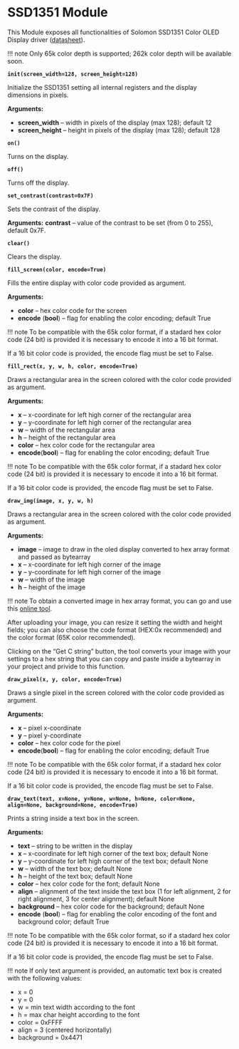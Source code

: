 # SSD1351 Module

This Module exposes all functionalities of Solomon SSD1351 Color OLED Display driver ([datasheet](https://developer.mbed.org/media/uploads/GregC/ssd1351-revision_1.3.pdf)).

!!! note
	Only 65k color depth is supported; 262k color depth will be available soon.

<!-- class: SSD1351(drv, cs, rst, dc, pwr, clock=8000000):

Creates an intance of a new SSD1351.

:param spidrv: SPI Bus used '( SPI0, ... )'
:param cs: Chip Select
:param rst: Reset pin
:param dc: Data/Command control pin
:param pwr: Power On pin
:param clk: Clock speed, default 8MHz

Example: ::

    from solomon.ssd1351 import ssd1351

    ...

    oled = ssd1351.SSD1351(SPI0,D57,D58,D59,D71)
    oled.init()
    oled.on()
    oled.fill_screen(color=0xFFFFFF) -->

**`init(screen_width=128, screen_height=128)`**

Initialize the SSD1351 setting all internal registers and the display dimensions in pixels.


**Arguments:**

    
* **screen_width** – width in pixels of the display (max 128); default 12
* **screen_height** – height in pixels of the display (max 128); default 128


**`on()`**

Turns on the display.


**`off()`**

Turns off the display.


**`set_contrast(contrast=0x7F)`**

Sets the contrast of the display.


**Arguments:** **contrast** – value of the contrast to be set (from 0 to 255), default 0x7F.



**`clear()`**

Clears the display.

**`fill_screen(color, encode=True)`**

Fills the entire display with color code provided as argument.


**Arguments:**

    
* **color** – hex color code for the screen
* **encode** (**bool**) – flag for enabling the color encoding; default True


!!! note
	To be compatible with the 65k color format, if a stadard hex color code (24 bit) is provided it is necessary to encode it into a 16 bit format.

If a 16 bit color code is provided, the encode flag must be set to False.


**`fill_rect(x, y, w, h, color, encode=True)`**

Draws a rectangular area in the screen colored with the color code provided as argument.


**Arguments:**

    
* **x** – x-coordinate for left high corner of the rectangular area
* **y** – y-coordinate for left high corner of the rectangular area
* **w** – width of the rectangular area
* **h** – height of the rectangular area
* **color** – hex color code for the rectangular area
* **encode**(**bool**) – flag for enabling the color encoding; default True


!!! note
	To be compatible with the 65k color format, if a stadard hex color code (24 bit) is provided it is necessary to encode it into a 16 bit format.

If a 16 bit color code is provided, the encode flag must be set to False.


**`draw_img(image, x, y, w, h)`**

Draws a rectangular area in the screen colored with the color code provided as argument.


**Arguments:**

    
* **image** – image to draw in the oled display converted to hex array format and passed as bytearray
* **x** – x-coordinate for left high corner of the image
* **y** – y-coordinate for left high corner of the image
* **w** – width of the image
* **h** – height of the image


!!! note
	To obtain a converted image in hex array format, you can go and use this [online tool](http://www.digole.com/tools/PicturetoC_Hex_converter.php).

After uploading your image, you can resize it setting the width and height fields; you can also choose the code format (HEX:0x recommended) and the color format (65K color recommended).

Clicking on the “Get C string” button, the tool converts your image with your settings to a hex string that you can copy and paste inside a bytearray in your project and privide to this function.


**`draw_pixel(x, y, color, encode=True)`**

Draws a single pixel in the screen colored with the color code provided as argument.


**Arguments:**

    
* **x** – pixel x-coordinate
* **y** – pixel y-coordinate
* **color** – hex color code for the pixel
* **encode**(**bool**) – flag for enabling the color encoding; default True


!!! note
	To be compatible with the 65k color format, if a stadard hex color code (24 bit) is provided it is necessary to encode it into a 16 bit format.

If a 16 bit color code is provided, the encode flag must be set to False.


**`draw_text(text, x=None, y=None, w=None, h=None, color=None, align=None, background=None, encode=True)`**

Prints a string inside a text box in the screen.


**Arguments:**

    
* **text** – string to be written in the display
* **x** – x-coordinate for left high corner of the text box; default None
* **y** – y-coordinate for left high corner of the text box; default None
* **w** – width of the text box; default None
* **h** – height of the text box; default None
* **color** – hex color code for the font; default None
* **align** – alignment of the text inside the text box (1 for left alignment, 2 for right alignment, 3 for center alignment); default None
* **background** – hex color code for the background; default None
* **encode** (**bool**) – flag for enabling the color encoding of the font and background color; default True


!!! note
	To be compatible with the 65k color format, so if a stadard hex color code (24 bit) is provided
it is necessary to encode it into a 16 bit format.

If a 16 bit color code is provided, the encode flag must be set to False.

!!! note
	If only text argument is provided, an automatic text box is created with the following values:


* x = 0
* y = 0
* w = min text width according to the font
* h = max char height according to the font
* color = 0xFFFF
* align = 3 (centered horizontally)
* background = 0x4471
<!--stackedit_data:
eyJoaXN0b3J5IjpbMjA1OTgwNDg3XX0=
-->